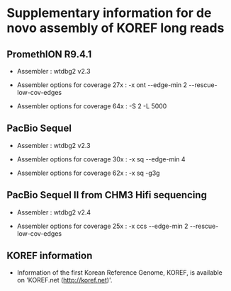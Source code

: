 # Supplementary information for de novo assembly of KOREF long reads

## PromethION R9.4.1

  * Assembler : wtdbg2 v2.3

  * Assembler options for coverage 27x : -x ont --edge-min 2 --rescue-low-cov-edges
  * Assembler options for coverage 64x : -S 2 -L 5000


## PacBio Sequel

  * Assembler : wtdbg2 v2.3

  * Assembler options for coverage 30x : -x sq --edge-min 4
  * Assembler options for coverage 62x : -x sq -g3g 


## PacBio Sequel II from CHM3 Hifi sequencing

  * Assembler : wtdbg2 v2.4

  * Assembler options for coverage 25x : -x ccs --edge-min 2 --rescue-low-cov-edges

  
## KOREF information

  * Information of the first Korean Reference Genome, KOREF, is available on 'KOREF.net (http://koref.net)'.
